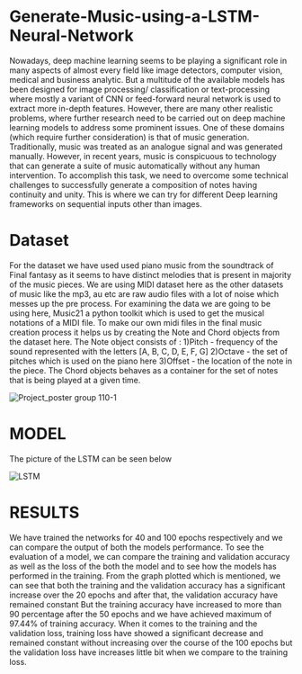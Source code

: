 # Generate-Music-using-a-LSTM-Neural-Network
Nowadays, deep machine learning seems to be playing a significant role in many aspects of almost every field like image detectors, computer vision, medical and business analytic. But a multitude of the available models has been designed for image processing/ classification or text-processing where mostly a variant of CNN or feed-forward neural network is used to extract more in-depth features. However, there are many other realistic problems, where further research need to be carried out on deep machine learning models to address some prominent issues. One of these domains (which require further consideration) is that of music generation. Traditionally, music was treated as an analogue signal and was generated manually. However, in recent years, music is conspicuous to technology that can generate a suite of music automatically without any human intervention. To accomplish this task, we need to overcome some technical challenges to successfully generate a composition of notes having continuity and unity. This is where we can try for different Deep learning frameworks on sequential inputs other than images.

# Dataset 
For the dataset we have used used piano music from
the soundtrack of Final fantasy as it seems to have distinct
melodies that is present in majority of the music pieces. We
are using MIDI dataset here as the other datasets of music
like the mp3, au etc are raw audio files with a lot of noise
which messes up the pre process. For examining the data we
are going to be using here, Music21 a python toolkit which is
used to get the musical notations of a MIDI file. To make our
own midi files in the final music creation process it helps us
by creating the Note and Chord objects from the dataset here.
The Note object consists of : 1)Pitch - frequency of the sound
represented with the letters [A, B, C, D, E, F, G] 2)Octave -
the set of pitches which is used on the piano here 3)Offset - the
location of the note in the piece. The Chord objects behaves
as a container for the set of notes that is being played at a
given time.

![Project_poster group 110-1](https://user-images.githubusercontent.com/71879067/139288699-51e0a4e1-f610-4983-8a3b-ff56d1569f00.jpg)


# MODEL
The picture of the LSTM can be seen below

![LSTM](https://user-images.githubusercontent.com/71879067/139289864-51dc56c1-aa4d-4869-bb9a-3af39dcbcaec.JPG)




# RESULTS
We have trained the networks for 40 and 100 epochs
respectively and we can compare the output of both the
models performance. To see the evaluation of a model, we
can compare the training and validation accuracy as well as
the loss of the both the model and to see how the models
has performed in the training. From the graph plotted which
is mentioned, we can see that both the training and
the validation accuracy has a significant increase over the 20
epochs and after that, the validation accuracy have remained
constant But the training accuracy have increased to more
than 90 percentage after the 50 epochs and we have achieved
maximum of 97.44% of training accuracy. When it comes to
the training and the validation loss, training loss have showed a
significant decrease and remained constant without increasing
over the course of the 100 epochs but the validation loss have
increases little bit when we compare to the training loss.

